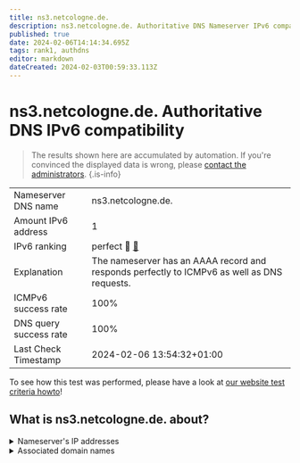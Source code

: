 ```yaml
---
title: ns3.netcologne.de.
description: ns3.netcologne.de. Authoritative DNS Nameserver IPv6 compatibility
published: true
date: 2024-02-06T14:14:34.695Z
tags: rank1, authdns
editor: markdown
dateCreated: 2024-02-03T00:59:33.113Z
---
```


# ns3.netcologne.de. Authoritative DNS IPv6 compatibility

> The results shown here are accumulated by automation. If you're convinced the displayed data is wrong, please [contact the administrators](/howto/chat). 
{.is-info}




|   |   |
| - | - |
| Nameserver DNS name | ns3.netcologne.de.
| Amount IPv6 address | 1
| IPv6 ranking | perfect :1st_place_medal: [🔗](/howto/ranking) |
| Explanation | The nameserver has an AAAA record and responds perfectly to ICMPv6 as well as DNS requests. |
| ICMPv6 success rate | 100%|
| DNS query success rate | 100% |
| Last Check Timestamp | 2024-02-06 13:54:32+01:00 |

To see how this test was performed, please have a look at [our website test criteria howto](/howto/testcriteria/authdns)!


## What is ns3.netcologne.de. about?




<details>
<summary>Nameserver's IP addresses</summary>

2001:4dd0:100:4220:53:1:0:3

</details>



<details>
<summary>Associated domain names</summary>

www.netaachen.de

www.netcologne.de

</details>
